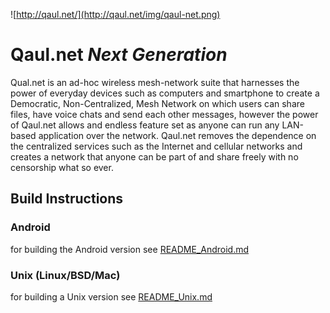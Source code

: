 ![http://qaul.net/](http://qaul.net/img/qaul-net.png)

Qaul.net _Next Generation_
====

Qual.net is an ad-hoc wireless mesh-network suite that harnesses the power of everyday devices such as computers and smartphone to create a Democratic, Non-Centralized, Mesh Network on which users can share files, have voice chats and send each other messages, however the power of Qaul.net allows and endless feature set as anyone can run any LAN-based application over the network. Qaul.net removes the dependence on the centralized services such as the Internet and cellular networks and creates a network that anyone can be part of and share freely with no censorship what so ever.


## Build Instructions

### Android

for building the Android version see [README_Android.md](README_Android.md)

### Unix (Linux/BSD/Mac)

for building a Unix version see [README_Unix.md](README_Unix.md)
